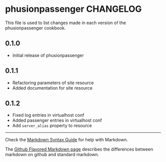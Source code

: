 phusionpassenger CHANGELOG
==========================

This file is used to list changes made in each version of the phusionpassenger cookbook.

0.1.0
-----
- Initial release of phusionpassenger

0.1.1
-----
- Refactoring parameters of site resource
- Added documentation for site resource

0.1.2
-----
- Fixed log entries in virtualhost conf
- Added passenger entries in virtualhost conf
- Add `server_alias` property to resource

- - -
Check the [Markdown Syntax Guide](http://daringfireball.net/projects/markdown/syntax) for help with Markdown.

The [Github Flavored Markdown page](http://github.github.com/github-flavored-markdown/) describes the differences between markdown on github and standard markdown.
